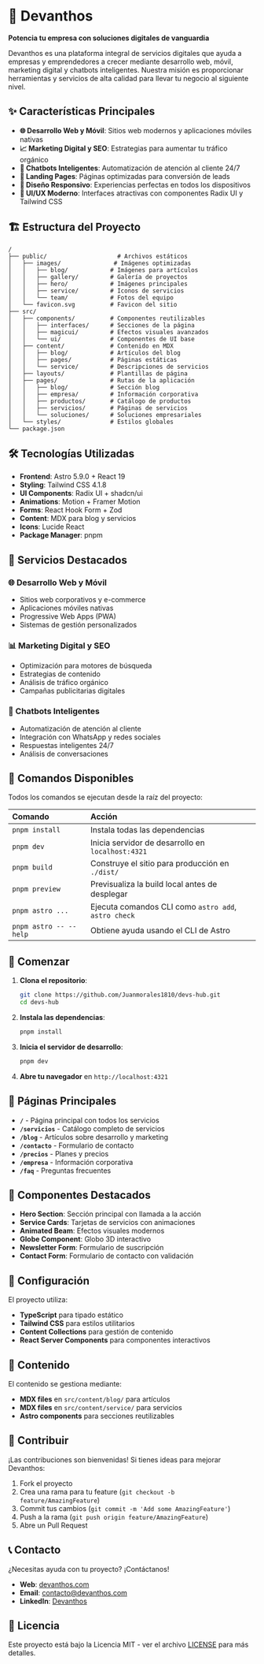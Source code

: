 # 🚀 Devanthos

**Potencia tu empresa con soluciones digitales de vanguardia**

Devanthos es una plataforma integral de servicios digitales que ayuda a empresas y emprendedores a crecer mediante desarrollo web, móvil, marketing digital y chatbots inteligentes. Nuestra misión es proporcionar herramientas y servicios de alta calidad para llevar tu negocio al siguiente nivel.

## ✨ Características Principales

-   **🌐 Desarrollo Web y Móvil**: Sitios web modernos y aplicaciones móviles nativas
-   **📈 Marketing Digital y SEO**: Estrategias para aumentar tu tráfico orgánico
-   **🤖 Chatbots Inteligentes**: Automatización de atención al cliente 24/7
-   **💼 Landing Pages**: Páginas optimizadas para conversión de leads
-   **📱 Diseño Responsivo**: Experiencias perfectas en todos los dispositivos
-   **🎨 UI/UX Moderno**: Interfaces atractivas con componentes Radix UI y Tailwind CSS

## 🏗️ Estructura del Proyecto

```text
/
├── public/                    # Archivos estáticos
│   ├── images/               # Imágenes optimizadas
│   │   ├── blog/            # Imágenes para artículos
│   │   ├── gallery/         # Galería de proyectos
│   │   ├── hero/            # Imágenes principales
│   │   ├── service/         # Iconos de servicios
│   │   └── team/            # Fotos del equipo
│   └── favicon.svg          # Favicon del sitio
├── src/
│   ├── components/          # Componentes reutilizables
│   │   ├── interfaces/      # Secciones de la página
│   │   ├── magicui/         # Efectos visuales avanzados
│   │   └── ui/              # Componentes de UI base
│   ├── content/             # Contenido en MDX
│   │   ├── blog/            # Artículos del blog
│   │   ├── pages/           # Páginas estáticas
│   │   └── service/         # Descripciones de servicios
│   ├── layouts/             # Plantillas de página
│   ├── pages/               # Rutas de la aplicación
│   │   ├── blog/            # Sección blog
│   │   ├── empresa/         # Información corporativa
│   │   ├── productos/       # Catálogo de productos
│   │   ├── servicios/       # Páginas de servicios
│   │   └── soluciones/      # Soluciones empresariales
│   └── styles/              # Estilos globales
└── package.json
```

## 🛠️ Tecnologías Utilizadas

-   **Frontend**: Astro 5.9.0 + React 19
-   **Styling**: Tailwind CSS 4.1.8
-   **UI Components**: Radix UI + shadcn/ui
-   **Animations**: Motion + Framer Motion
-   **Forms**: React Hook Form + Zod
-   **Content**: MDX para blog y servicios
-   **Icons**: Lucide React
-   **Package Manager**: pnpm

## 🎯 Servicios Destacados

### 🌐 Desarrollo Web y Móvil

-   Sitios web corporativos y e-commerce
-   Aplicaciones móviles nativas
-   Progressive Web Apps (PWA)
-   Sistemas de gestión personalizados

### 📊 Marketing Digital y SEO

-   Optimización para motores de búsqueda
-   Estrategias de contenido
-   Análisis de tráfico orgánico
-   Campañas publicitarias digitales

### 🤖 Chatbots Inteligentes

-   Automatización de atención al cliente
-   Integración con WhatsApp y redes sociales
-   Respuestas inteligentes 24/7
-   Análisis de conversaciones

## 🧞 Comandos Disponibles

Todos los comandos se ejecutan desde la raíz del proyecto:

| Comando                | Acción                                               |
| :--------------------- | :--------------------------------------------------- |
| `pnpm install`         | Instala todas las dependencias                       |
| `pnpm dev`             | Inicia servidor de desarrollo en `localhost:4321`    |
| `pnpm build`           | Construye el sitio para producción en `./dist/`      |
| `pnpm preview`         | Previsualiza la build local antes de desplegar       |
| `pnpm astro ...`       | Ejecuta comandos CLI como `astro add`, `astro check` |
| `pnpm astro -- --help` | Obtiene ayuda usando el CLI de Astro                 |

## 🚀 Comenzar

1. **Clona el repositorio**:

    ```bash
    git clone https://github.com/Juanmorales1810/devs-hub.git
    cd devs-hub
    ```

2. **Instala las dependencias**:

    ```bash
    pnpm install
    ```

3. **Inicia el servidor de desarrollo**:

    ```bash
    pnpm dev
    ```

4. **Abre tu navegador** en `http://localhost:4321`

## 📁 Páginas Principales

-   **`/`** - Página principal con todos los servicios
-   **`/servicios`** - Catálogo completo de servicios
-   **`/blog`** - Artículos sobre desarrollo y marketing
-   **`/contacto`** - Formulario de contacto
-   **`/precios`** - Planes y precios
-   **`/empresa`** - Información corporativa
-   **`/faq`** - Preguntas frecuentes

## 🎨 Componentes Destacados

-   **Hero Section**: Sección principal con llamada a la acción
-   **Service Cards**: Tarjetas de servicios con animaciones
-   **Animated Beam**: Efectos visuales modernos
-   **Globe Component**: Globo 3D interactivo
-   **Newsletter Form**: Formulario de suscripción
-   **Contact Form**: Formulario de contacto con validación

## 🔧 Configuración

El proyecto utiliza:

-   **TypeScript** para tipado estático
-   **Tailwind CSS** para estilos utilitarios
-   **Content Collections** para gestión de contenido
-   **React Server Components** para componentes interactivos

## 📝 Contenido

El contenido se gestiona mediante:

-   **MDX files** en `src/content/blog/` para artículos
-   **MDX files** en `src/content/service/` para servicios
-   **Astro components** para secciones reutilizables

## 🤝 Contribuir

¡Las contribuciones son bienvenidas! Si tienes ideas para mejorar Devanthos:

1. Fork el proyecto
2. Crea una rama para tu feature (`git checkout -b feature/AmazingFeature`)
3. Commit tus cambios (`git commit -m 'Add some AmazingFeature'`)
4. Push a la rama (`git push origin feature/AmazingFeature`)
5. Abre un Pull Request

## 📞 Contacto

¿Necesitas ayuda con tu proyecto? ¡Contáctanos!

-   **Web**: [devanthos.com](https://www.devanthos.com/)
-   **Email**: contacto@devanthos.com
-   **LinkedIn**: [Devanthos](https://linkedin.com/company/devanthos)

## 📄 Licencia

Este proyecto está bajo la Licencia MIT - ver el archivo [LICENSE](LICENSE) para más detalles.
